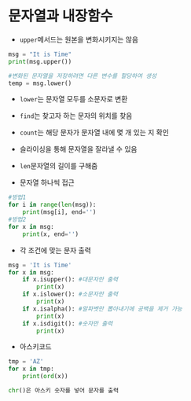 # 문자열과 내장함수

- `upper`메서드는 원본을 변화시키지는 않음

```python
msg = "It is Time"
print(msg.upper())

#변화된 문자열을 저장하려면 다른 변수를 할당하여 생성
temp = msg.lower()
```

- `lower`는 문자열 모두를 소문자로 변환
- `find`는 찾고자 하는 문자의 위치를 찾음

- `count`는 해당 문자가 문자열 내에 몇 개 있는 지 확인
- 슬라이싱을 통해 문자열을 잘라낼 수 있음
- `len`문자열의 길이를 구해줌
- 문자열 하나씩 접근

```python
#방법1
for i in range(len(msg)):
    print(msg[i], end='')
#방법2
for x in msg:
    print(x, end='')
```

- 각 조건에 맞는 문자 출력

```python
msg = 'It is Time'
for x in msg:
    if x.isupper(): #대문자만 출력
        print(x)
    if x.islower(): #소문자만 출력
        print(x)
    if x.isalpha(): #알파벳만 뽑아내기에 공백을 제거 가능
        print(x)
    if x.isdigit(): #숫자만 출력
        print(x)
```

- 아스키코드

```python
tmp = 'AZ'
for x in tmp:
    print(ord(x))

chr()은 아스키 숫자를 넣어 문자를 출력
```

